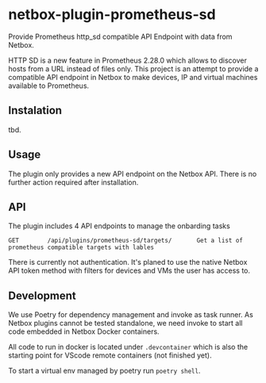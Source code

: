 # netbox-plugin-prometheus-sd

Provide Prometheus http_sd compatible API Endpoint with data from Netbox.

HTTP SD is a new feature in Prometheus 2.28.0 which allows to discover hosts from a URL instead of files only. 
This project is an attempt to provide a compatible API endpoint in Netbox to make devices, IP and virtual machines available to Prometheus.

## Instalation

tbd.


## Usage

The plugin only provides a new API endpoint on the Netbox API. There is no further action required after installation. 

## API

The plugin includes 4 API endpoints to manage the onbarding tasks

```shell
GET        /api/plugins/prometheus-sd/targets/       Get a list of prometheus compatible targets with lables
```

There is currently not authentication. It's planed to use the native Netbox API token method with filters for devices and VMs the user has access to. 

## Development

We use Poetry for dependency management and invoke as task runner. 
As Netbox plugins cannot be tested standalone, we need invoke to start all code embedded in Netbox Docker containers.

All code to run in docker is located under `.devcontainer` which is also the starting point for VScode remote containers (not finished yet).

To start a virtual env managed by poetry run `poetry shell`. 